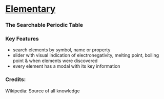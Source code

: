 # [Elementary](https://periodictable.co.nz/)
### The Searchable Periodic Table


### Key Features

- search elements by symbol, name or property
- slider with visual indication of electronegativity, melting point, boiling point & when elements were discovered
- every element has a modal with its key information


### Credits:


Wikipedia: Source of all knowledge

